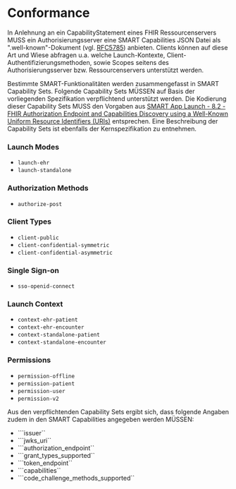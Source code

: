 # Conformance

In Anlehnung an ein CapabilityStatement eines FHIR Ressourcenservers MUSS ein Authorisierungsserver eine SMART Capabilities JSON Datei als ".well-known"-Dokument (vgl. [RFC5785](https://datatracker.ietf.org/doc/html/rfc5785)) anbieten. Clients können auf diese Art und Wiese abfragen u.a. welche Launch-Kontexte, Client-Authentifizierungsmethoden, sowie Scopes seitens des Authorisierungsserver bzw. Ressourcenservers unterstützt werden.

Bestimmte SMART-Funktionalitäten werden zusammengefasst in SMART Capability Sets. Folgende Capability Sets MÜSSEN auf Basis der vorliegenden Spezifikation verpflichtend unterstützt werden. Die Kodierung dieser Capability Sets MUSS den Vorgaben aus [SMART App Launch - 8.2 - FHIR Authorization Endpoint and Capabilities Discovery using a Well-Known Uniform Resource Identifiers (URIs)](https://hl7.org/fhir/smart-app-launch/STU2/conformance.html#using-well-known) entsprechen. Eine Beschreibung der Capability Sets ist ebenfalls der Kernspezifikation zu entnehmen.

### Launch Modes

* ```launch-ehr```
* ```launch-standalone```

### Authorization Methods

* ```authorize-post```

### Client Types
   
* ```client-public```
* ```client-confidential-symmetric```
* ```client-confidential-asymmetric```

### Single Sign-on

* ```sso-openid-connect```

### Launch Context
    
* ```context-ehr-patient```
* ```context-ehr-encounter```
* ```context-standalone-patient```
* ```context-standalone-encounter```

### Permissions
    
* ```permission-offline```
* ```permission-patient```
* ```permission-user```
* ```permission-v2```

Aus den verpflichtenden Capability Sets ergibt sich, dass folgende Angaben zudem in den SMART Capabilities angegeben werden MÜSSEN:

* ```issuer``
* ```jwks_uri``
* ```authorization_endpoint``
* ```grant_types_supported``
* ```token_endpoint``
* ```capabilities``
* ```code_challenge_methods_supported``
